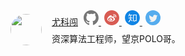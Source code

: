 <div style="display:flex; max-width:100%; padding-bottom:16px">
    <div style="flex-shrink:0; padding-top:6px; padding-right:16px;">
        <a href="https://weibo.com/youkc" target="_blank">
            <img style="width:50px; height:50px; border-radius:50%;" src="http://thirdqq.qlogo.cn/ek_qqapp/AQVJKMtqeFCGNEZqicOj7qb7mnpcJiaZNlEOf0iasx2DicuEycbIG9cQktWUBxWR1dFWfLMI2Ilt/100">
        </a>
    </div>
    <div style="flex-grow:1; overflow:auto;">
        <span style="line-height:32px">
            <a href="https://weibo.com/youkc" target="_blank">尤科闯</a>
            <a href="https://github.com/youkechaung" target="_blank" style="margin-left:5px">
                <svg xmlns="http://www.w3.org/2000/svg" viewBox="0 0 98 98" style="width:24px;height:24px"><path fill-rule="evenodd" clip-rule="evenodd" d="M48.854 0C21.839 0 0 22 0 49.217c0 21.756 13.993 40.172 33.405 46.69 2.427.49 3.316-1.059 3.316-2.362 0-1.141-.08-5.052-.08-9.127-13.59 2.934-16.42-5.867-16.42-5.867-2.184-5.704-5.42-7.17-5.42-7.17-4.448-3.015.324-3.015.324-3.015 4.934.326 7.523 5.052 7.523 5.052 4.367 7.496 11.404 5.378 14.235 4.074.404-3.178 1.699-5.378 3.074-6.6-10.839-1.141-22.243-5.378-22.243-24.283 0-5.378 1.94-9.778 5.014-13.2-.485-1.222-2.184-6.275.486-13.038 0 0 4.125-1.304 13.426 5.052a46.97 46.97 0 0 1 12.214-1.63c4.125 0 8.33.571 12.213 1.63 9.302-6.356 13.427-5.052 13.427-5.052 2.67 6.763.97 11.816.485 13.038 3.155 3.422 5.015 7.822 5.015 13.2 0 18.905-11.404 23.06-22.324 24.283 1.78 1.548 3.316 4.481 3.316 9.126 0 6.6-.08 11.897-.08 13.526 0 1.304.89 2.853 3.316 2.364 19.412-6.52 33.405-24.935 33.405-46.691C97.707 22 75.788 0 48.854 0z" fill="#777"/></svg>
            </a>
            <a href="https://weibo.com/youkc" target="_blank" style="margin-left:5px">
                <svg xmlns="http://www.w3.org/2000/svg" fill="none" viewBox="0 0 48 48" style="width:24px;height:24px"><path fill="#d85b53" fill-rule="evenodd" d="M24 48C10.7452 48 0 37.2548 0 24C0 10.7452 10.7452 0 24 0C37.2548 0 48 10.7452 48 24C48 37.2548 37.2548 48 24 48ZM30.9558 23.9232C30.5556 23.8002 30.281 23.7209 30.489 23.1895C30.944 22.0353 30.9911 21.0398 30.4968 20.3259C29.5749 18.9933 27.0487 19.0647 24.1536 20.2902C24.1536 20.2902 23.2435 20.6908 23.4789 19.965C23.9222 18.5174 23.8555 17.3077 23.1651 16.6057C21.5959 15.0153 17.4182 16.6652 13.8366 20.2863C11.1574 22.9951 9.6 25.8705 9.6 28.3573C9.6 33.1087 15.6294 36 21.5253 36C29.2572 36 34.4 31.4588 34.4 27.8536C34.4039 25.6722 32.5877 24.4348 30.9558 23.9232ZM36.3756 15.2385C34.4263 13.2052 31.5514 12.4312 28.8977 12.9626C28.2834 13.0859 27.8943 13.6558 28.0254 14.2296C28.1564 14.8072 28.7584 15.173 29.3727 15.0498C31.2606 14.6724 33.3042 15.2231 34.6884 16.6672C36.0725 18.1112 36.4493 20.079 35.8555 21.8042C35.663 22.3664 35.9906 22.9671 36.5885 23.1481C37.1865 23.3291 37.8253 23.0211 38.0178 22.4627V22.4588C38.8532 20.0367 38.3249 17.2679 36.3756 15.2385ZM33.379 18.043C32.3937 17.0057 30.9411 16.6101 29.6033 16.8846C29.0554 16.9935 28.7072 17.5102 28.8218 18.0309C28.9408 18.5516 29.4801 18.8825 30.0238 18.7695C30.6778 18.6363 31.3913 18.8301 31.8713 19.3346C32.3512 19.8432 32.4829 20.5334 32.2747 21.1388C32.1049 21.6434 32.3937 22.1883 32.9288 22.3538C33.4639 22.5152 34.0331 22.2408 34.2072 21.7322C34.6276 20.493 34.3643 19.0803 33.379 18.043Z" clip-rule="evenodd"></path><path fill="#d85b53" fill-rule="evenodd" d="M21.5449 34.2946C16.8375 34.7665 12.7735 32.6129 12.4675 29.4916C12.1615 26.3663 15.7313 23.4552 20.4347 22.9832C25.1421 22.5113 29.2061 24.6649 29.5082 27.7862C29.8181 30.9115 26.2483 33.8266 21.5449 34.2946ZM22.5305 25.7576C20.1452 25.1636 17.4508 26.2998 16.4149 28.3052C15.358 30.3505 16.3814 32.623 18.7876 33.3646C21.2856 34.134 24.2265 32.9539 25.2499 30.7492C26.2608 28.5883 24.9993 26.3676 22.5305 25.7576Z" clip-rule="evenodd"></path><path fill="#d85b53" fill-rule="evenodd" d="M22.3091 29.0269C22.1337 29.3139 21.7452 29.4495 21.4444 29.3299 21.1437 29.2143 21.0517 28.8913 21.223 28.6122 21.3985 28.3332 21.7702 28.1976 22.0668 28.3092 22.3676 28.4129 22.4762 28.7358 22.3091 29.0269M20.7093 30.9804C20.2247 31.718 19.1846 32.0409 18.4034 31.702 17.6348 31.3671 17.405 30.51 17.8896 29.7883 18.37 29.0707 19.3725 28.7517 20.1495 29.0627 20.9349 29.3857 21.1855 30.2349 20.7093 30.9804" clip-rule="evenodd"></path></svg>
            </a>
            <a href="https://zhihu.com/people/youkechuang" target="_blank" style="margin-left:5px">
                <svg xmlns="http://www.w3.org/2000/svg" fill="#1084e4" viewBox="60 60 904 904" style="width:24px;height:24px"><path d="M512 64C264.6 64 64 264.6 64 512s200.6 448 448 448 448-200.6 448-448S759.4 64 512 64zm-90.7 477.8l-.1 1.5c-1.5 20.4-6.3 43.9-12.9 67.6l24-18.1 71 80.7c9.2 33-3.3 63.1-3.3 63.1l-95.7-111.9v-.1c-8.9 29-20.1 57.3-33.3 84.7-22.6 45.7-55.2 54.7-89.5 57.7-34.4 3-23.3-5.3-23.3-5.3 68-55.5 78-87.8 96.8-123.1 11.9-22.3 20.4-64.3 25.3-96.8H264.1s4.8-31.2 19.2-41.7h101.6c.6-15.3-1.3-102.8-2-131.4h-49.4c-9.2 45-41 56.7-48.1 60.1-7 3.4-23.6 7.1-21.1 0 2.6-7.1 27-46.2 43.2-110.7 16.3-64.6 63.9-62 63.9-62-12.8 22.5-22.4 73.6-22.4 73.6h159.7c10.1 0 10.6 39 10.6 39h-90.8c-.7 22.7-2.8 83.8-5 131.4H519s12.2 15.4 12.2 41.7H421.3zm346.5 167h-87.6l-69.5 46.6-16.4-46.6h-40.1V321.5h213.6v387.3zM408.2 611s0-.1 0 0zm216 94.3l56.8-38.1h45.6-.1V364.7H596.7v302.5h14.1z"/></svg>
            </a>
            <a href="https://twitter.com/GeorgeYoukc" target="_blank" style="margin-left:5px">
                <svg xmlns="http://www.w3.org/2000/svg" viewBox="0 0 112.197 112.197" style="width:24px;height:24px"><circle cx="56.099" cy="56.098" r="56.098" fill="#55acee"></circle><path fill="#f1f2f2" d="M90.461 40.316a26.753 26.753 0 0 1-7.702 2.109 13.445 13.445 0 0 0 5.897-7.417 26.843 26.843 0 0 1-8.515 3.253 13.396 13.396 0 0 0-9.79-4.233c-7.404 0-13.409 6.005-13.409 13.409 0 1.051.119 2.074.349 3.056-11.144-.559-21.025-5.897-27.639-14.012a13.351 13.351 0 0 0-1.816 6.742c0 4.651 2.369 8.757 5.965 11.161a13.314 13.314 0 0 1-6.073-1.679l-.001.17c0 6.497 4.624 11.916 10.757 13.147a13.362 13.362 0 0 1-3.532.471c-.866 0-1.705-.083-2.523-.239 1.706 5.326 6.657 9.203 12.526 9.312a26.904 26.904 0 0 1-16.655 5.74c-1.08 0-2.15-.063-3.197-.188a37.929 37.929 0 0 0 20.553 6.025c24.664 0 38.152-20.432 38.152-38.153 0-.581-.013-1.16-.039-1.734a27.192 27.192 0 0 0 6.692-6.94z"></path></svg>
            </a>
        </span>
        <br>
        <span>资深算法工程师，望京POLO哥。</span>
    </div>
</div>